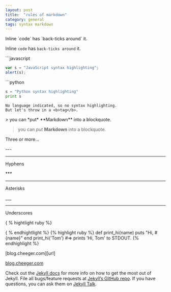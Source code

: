 ```yaml
---
layout: post
title:  "rules of markdown"
category: general
tags: syntax markdown
---
```


Inline \`code\` has \`back-ticks around\` it.

Inline `code` has `back-ticks around` it.

\`\`\`javascript

```javascript
var s = "JavaScript syntax highlighting";
alert(s);
```
\`\`\`python

```python
s = "Python syntax highlighting"
print s
```

```
No language indicated, so no syntax highlighting.
But let's throw in a <b>tag</b>.
```

\> you can \*put\* \*\*Markdown\*\* into a blockquote.

> you can *put* **Markdown** into a blockquote.


Three or more...

\-\-\-

---

Hyphens

\*\*\*

***

Asterisks

\_\_\_

___

Underscores

\{ % hightlight ruby %\}

\{ % endhightlight %\}
{% highlight ruby %}
def print_hi(name)
  puts "Hi, #{name}"
end
print_hi('Tom')
#=> prints 'Hi, Tom' to STDOUT.
{% endhighlight %}

\[blog.cheeger.com\]\[url\]

[blog.cheeger.com][url]

Check out the [Jekyll docs][jekyll-docs] for more info on how to get the most out of Jekyll. File all bugs/feature requests at [Jekyll’s GitHub repo][jekyll-gh]. If you have questions, you can ask them on [Jekyll Talk][jekyll-talk].

[jekyll-docs]: http://jekyllrb.com/docs/home
[jekyll-gh]:   https://github.com/jekyll/jekyll
[jekyll-talk]: https://talk.jekyllrb.com/
[url]: http://blog.cheeger.com/
